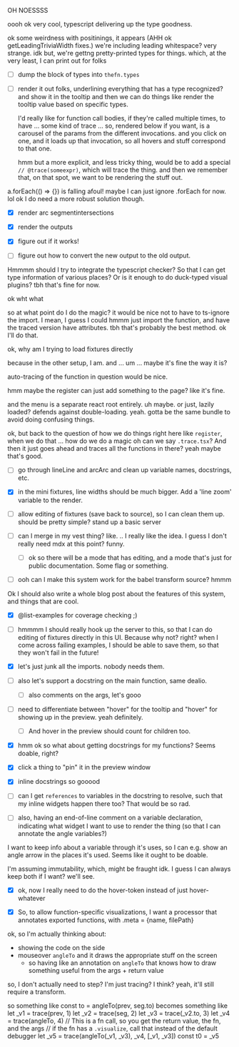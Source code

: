
OH NOESSSS

oooh ok very cool, typescript delivering up the type goodness.

ok some weirdness with positinings, it appears (AHH ok getLeadingTriviaWidth fixes.)
we're including leading whitespace? very strange.
idk
but, we're gettng pretty-printed types for things.
which, at the very least, I can print out for folks

- [ ] dump the block of types into `thefn.types`
- [ ] render it out folks, underlining everything that has
  a type recognized? and show it in the tooltip
  and then we can do things like render the tooltip value
  based on specific types.

  I'd really like for function call bodies, if they're called multiple times,
  to have ... some kind of trace ...
  so, rendered below if you want, is a carousel of the params
  from the different invocations.
  and you click on one, and it loads up that invocation,
  so all hovers and stuff correspond to that one.

  hmm
  but a more explicit, and less tricky thing, would be to
  add a special `// @trace(someexpr)`, which will trace
  the thing. and then we remember that, on that spot, we
  want to be rendering the stuff out.



a.forEach(() => {}) is falling afoul!
maybe I can just ignore .forEach for now.
lol ok I do need a more robust solution though.

- [x] render arc segmentintersections
- [x] render the outputs
- [x] figure out if it works!
- [ ] figure out how to convert the new output to the old output.



Hmmmm should I try to integrate the typescript checker?
So that I can get type information of various places?
Or is it enough to do duck-typed visual plugins?
tbh that's fine for now.



ok wht what

so at what point do I do the magic?
it would be nice not to have to
ts-ignore the import.
I mean,
I guess I could hmmm just
import the function,
and have the traced version have attributes.
tbh that's probably the best method.
ok I'll do that.



ok, why am I trying to load fixtures directly

because in the other setup, I am. and ... um ... maybe it's fine the
way it is?





auto-tracing of the function in question would be nice.

hmm maybe the register can just add something to the page? like it's fine.

and the menu is a separate react root entirely.
uh maybe. or just, lazily loaded? defends against double-loading.
yeah. gotta be the same bundle to avoid doing confusing things.

ok, but back to the question of how
we
do things right here
like
`register`, when we do that ... how do we do a magic
oh can we say `.trace.tsx`? And then it just goes ahead and
traces all the functions in there? yeah maybe that's good.




- [ ] go through lineLine and arcArc and clean up variable names, docstrings, etc.
- [x] in the mini fixtures, line widths should be much bigger. Add a 'line zoom' variable to the render.
- [ ] allow editing of fixtures (save back to source), so I can clean them up.
  should be pretty simple? stand up a basic server

- [ ] can I merge in my vest thing? like. .. I really like the idea.
  I guess I don't really need mdx at this point? funny.
  - [ ] ok so there will be a mode that has editing, and a mode that's
    just for public documentation. Some flag or something.
    

- [ ] ooh can I make this system work for the babel transform source? hmmm




Ok I should also write a whole blog post about the features of this system,
and things that are cool.
- [x] @list-examples for coverage checking ;)



- [ ] hmmmm I should really hook up the server to this, so that I can do editing
  of fixtures directly in this UI. Because why not? right? when I come across
  failing examples, I should be able to save them, so that they won't fail
  in the future!



- [x] let's just junk all the imports. nobody needs them.
- [ ] also let's support a docstring on the main function, same dealio.
  - [ ] also comments on the args, let's gooo

- [ ] need to differentiate between "hover" for the tooltip and "hover" for showing up in the preview.
  yeah definitely.
  - [ ] And hover in the preview should count for children too.

- [x] hmm ok so what about getting docstrings for my functions? Seems doable, right?
- [x] click a thing to "pin" it in the preview window
- [x] inline docstrings so gooood
- [ ] can I get `references` to variables in the docstring to resolve, such that
  my inline widgets happen there too? That would be so rad.
- [ ] also, having an end-of-line comment on a variable declaration, indicating
  what widget I want to use to render the thing (so that I can annotate the
  angle variables?)


I want to keep info about a variable through it's uses, so I can e.g. show an angle
arrow in the places it's used. Seems like it ought to be doable.

I'm assuming immutability, which, might be fraught idk.
I guess I can always keep both if I want?
we'll see.



- [x] ok, now I really need to do the hover-token instead of just hover-whatever


- [x] So, to allow function-specific visualizations,
  I want a processor that annotates exported functions, with
  .meta = {name, filePath}










ok, so I'm actually thinking about:
- showing the code on the side
- mouseover `angleTo` and it draws the appropriate stuff on the screen
    - so having like an annotation on `angleTo` that knows how to draw
      something useful from the args + return value

so, I don't actually need to step?
I'm just tracing? I think?
yeah, it'll still require a transform.


so something like
const to = angleTo(prev, seg.to)
becomes something like
let _v1 = trace(prev, 1)
let _v2 = trace(seg, 2)
let _v3 = trace(_v2.to, 3)
let _v4 = trace(angleTo, 4)
// This is a fn call, so you get the return value, the fn, and the args
// if the fn has a `.visualize`, call that instead of the default debugger
let _v5 = trace(angleTo(_v1, _v3), _v4, [_v1, _v3])
const t0 = _v5

